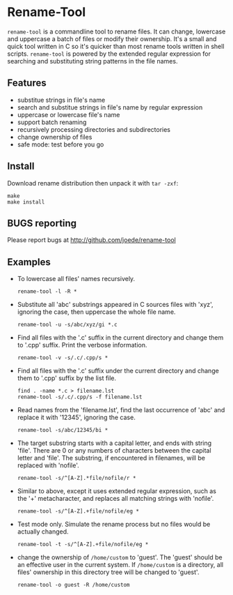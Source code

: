 # Rename-Tool

`rename-tool` is a commandline tool to rename files. It can change, lowercase
and uppercase a batch of files or modify their ownership. It's a small and
quick tool written in C so it's quicker than most rename tools written in shell
scripts. `rename-tool` is powered by the extended regular expression for
searching and substituting string patterns in the file names.


## Features

* substitue strings in file's name
* search and substitue strings in file's name by regular expression
* uppercase or lowercase file's name
* support batch renaming
* recursively processing directories and subdirectories
* change ownership of files
* safe mode: test before you go


## Install

Download rename distribution then unpack it with `tar -zxf`:

    make
    make install


## BUGS reporting

Please report bugs at http://github.com/joede/rename-tool


## Examples


* To lowercase all files' names recursively.

    ~~~~
    rename-tool -l -R *
    ~~~~

* Substitute all 'abc' substrings appeared in C sources files  with
  'xyz', ignoring the case, then uppercase the whole file name.

    ~~~~
    rename-tool -u -s/abc/xyz/gi *.c
    ~~~~

* Find all files with the '.c' suffix in the current directory and change
  them to '.cpp' suffix. Print the verbose information.

    ~~~~
    rename-tool -v -s/.c/.cpp/s *
    ~~~~

* Find all files with the '.c' suffix under the current directory and change
  them to '.cpp' suffix by the list file.

    ~~~~
    find . -name *.c > filename.lst
    rename-tool -s/.c/.cpp/s -f filename.lst
    ~~~~

* Read names from the 'filename.lst', find the last occurrence of 'abc'
  and  replace it with '12345', ignoring the case.

    ~~~~
    rename-tool -s/abc/12345/bi *
    ~~~~

* The target substring starts with a capital letter, and ends with string
  'file'. There are 0 or any numbers of characters between the capital letter
  and 'file'. The substring, if encountered in filenames, will be replaced
  with 'nofile'.

    ~~~~
    rename-tool -s/^[A-Z].*file/nofile/r *
    ~~~~

* Similar to above, except it uses extended regular expression, such as
  the '+' metacharacter, and replaces all matching strings with 'nofile'.

    ~~~~
    rename-tool -s/^[A-Z].+file/nofile/eg *
    ~~~~

* Test mode only. Simulate the rename process but no files would be
  actually changed.

    ~~~~
    rename-tool -t -s/^[A-Z].+file/nofile/eg *
    ~~~~

* change the ownership of `/home/custom` to 'guest'. The 'guest' should be
  an effective user in the current system. If `/home/custom` is a directory,
  all files' ownership in this directory tree will be changed to 'guest'.

    ~~~~
    rename-tool -o guest -R /home/custom
    ~~~~
